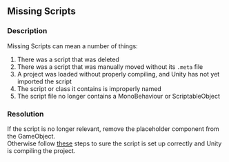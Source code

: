 ## Missing Scripts
### Description
Missing Scripts can mean a number of things:  
1. There was a script that was deleted
2. There was a script that was manually moved without its `.meta` file
3. A project was loaded without properly compiling, and Unity has not yet imported the script
4. The script or class it contains is improperly named
5. The script file no longer contains a MonoBehaviour or ScriptableObject

### Resolution

If the script is no longer relevant, remove the placeholder component from the GameObject.  
Otherwise follow [these](../Scripts/1%20Script%20Loading.md) steps to sure the script is set up correctly and Unity is compiling the project.